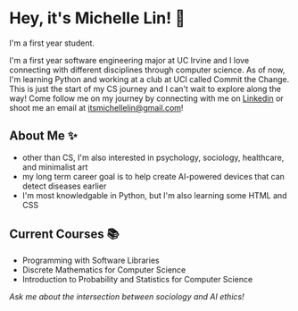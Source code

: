 # Hey, it's Michelle Lin! 👋
I'm a first year student.

I'm a first year software engineering major at UC Irvine and I love connecting with different disciplines through computer science. As of now, I'm learning Python and working at a club at UCI called Commit the Change. This is just the start of my CS journey and I can't wait to explore along the way! Come follow me on my journey by connecting with me on [Linkedin](https://www.linkedin.com/in/michellelinca/) or shoot me an email at <itsmichellelin@gmail.com>!

## About Me ✨
- other than CS, I'm also interested in psychology, sociology, healthcare, and minimalist art
- my long term career goal is to help create AI-powered devices that can detect diseases earlier
- I'm most knowledgable in Python, but I'm also learning some HTML and CSS

## Current Courses 📚
- Programming with Software Libraries
- Discrete Mathematics for Computer Science
- Introduction to Probability and Statistics for Computer Science

  
*Ask me about the intersection between sociology and AI ethics!*
<!--
**heyitsmichellelin/heyitsmichellelin** is a ✨ _special_ ✨ repository because its `README.md` (this file) appears on your GitHub profile.

Here are some ideas to get you started:

- 🔭 I’m currently working on ...
- 🌱 I’m currently learning ...
- 👯 I’m looking to collaborate on ...
- 🤔 I’m looking for help with ...
- 💬 Ask me about ...
- 📫 How to reach me: ...
- 😄 Pronouns: ...
- ⚡ Fun fact: ...
-->
